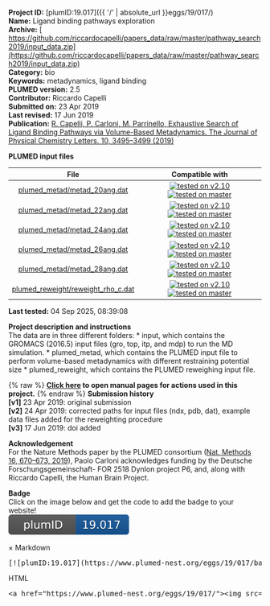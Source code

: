 **Project ID:** [plumID:19.017]({{ '/' | absolute_url }}eggs/19/017/)  
**Name:**  Ligand binding pathways exploration  
**Archive:** [ https://github.com/riccardocapelli/papers_data/raw/master/pathway_search2019/input_data.zip](https://github.com/riccardocapelli/papers_data/raw/master/pathway_search2019/input_data.zip)  
**Category:**  bio  
**Keywords:**  metadynamics, ligand binding  
**PLUMED version:**  2.5  
**Contributor:**  Riccardo Capelli  
**Submitted on:** 23 Apr 2019  
**Last revised:** 17 Jun 2019  
**Publication:** [R. Capelli, P. Carloni, M. Parrinello, Exhaustive Search of Ligand Binding Pathways via Volume-Based Metadynamics. The Journal of Physical Chemistry Letters. 10, 3495–3499 (2019)](http://dx.doi.org/10.1021/acs.jpclett.9b01183)  
  
**PLUMED input files**  
  
| File     | Compatible with |  
|:--------:|:--------:|  
| [plumed_metad/metad_20ang.dat](./data/plumed_metad/metad_20ang.dat.md) |  [![tested on v2.10](https://img.shields.io/badge/v2.10-passing-green.svg)](data/plumed_metad/metad_20ang.dat.plumed.stderr) [![tested on master](https://img.shields.io/badge/master-passing-green.svg)](data/plumed_metad/metad_20ang.dat.plumed_master.stderr) |  
| [plumed_metad/metad_22ang.dat](./data/plumed_metad/metad_22ang.dat.md) |  [![tested on v2.10](https://img.shields.io/badge/v2.10-passing-green.svg)](data/plumed_metad/metad_22ang.dat.plumed.stderr) [![tested on master](https://img.shields.io/badge/master-passing-green.svg)](data/plumed_metad/metad_22ang.dat.plumed_master.stderr) |  
| [plumed_metad/metad_24ang.dat](./data/plumed_metad/metad_24ang.dat.md) |  [![tested on v2.10](https://img.shields.io/badge/v2.10-passing-green.svg)](data/plumed_metad/metad_24ang.dat.plumed.stderr) [![tested on master](https://img.shields.io/badge/master-passing-green.svg)](data/plumed_metad/metad_24ang.dat.plumed_master.stderr) |  
| [plumed_metad/metad_26ang.dat](./data/plumed_metad/metad_26ang.dat.md) |  [![tested on v2.10](https://img.shields.io/badge/v2.10-passing-green.svg)](data/plumed_metad/metad_26ang.dat.plumed.stderr) [![tested on master](https://img.shields.io/badge/master-passing-green.svg)](data/plumed_metad/metad_26ang.dat.plumed_master.stderr) |  
| [plumed_metad/metad_28ang.dat](./data/plumed_metad/metad_28ang.dat.md) |  [![tested on v2.10](https://img.shields.io/badge/v2.10-passing-green.svg)](data/plumed_metad/metad_28ang.dat.plumed.stderr) [![tested on master](https://img.shields.io/badge/master-passing-green.svg)](data/plumed_metad/metad_28ang.dat.plumed_master.stderr) |  
| [plumed_reweight/reweight_rho_c.dat](./data/plumed_reweight/reweight_rho_c.dat.md) |  [![tested on v2.10](https://img.shields.io/badge/v2.10-passing-green.svg)](data/plumed_reweight/reweight_rho_c.dat.plumed.stderr) [![tested on master](https://img.shields.io/badge/master-failed-red.svg)](data/plumed_reweight/reweight_rho_c.dat.plumed_master.stderr) |  
  
**Last tested:**  04 Sep 2025, 08:39:08
  
**Project description and instructions**  
The data are in three different folders: * input, which contains the GROMACS (2016.5) input files (gro, top, itp, and mdp) to run the MD simulation. * plumed_metad, which contains the PLUMED input file to perform volume-based metadynamics with different restraining potential size * plumed_reweight, which contains the PLUMED reweighing input file.

  
{% raw %}
<b><a href="https://www.plumed.org/doc-master/user-doc/html/actionlist/?actions=DUMPGRID,METAD,ENDPLUMED,WHOLEMOLECULES,GROUP,POSITION,WRAPAROUND,MATHEVAL,REWEIGHT_METAD,FIT_TO_TEMPLATE,CONVERT_TO_FES,READ,UPPER_WALLS,COORDINATION,HISTOGRAM,FLUSH,COM,PRINT" target="_blank">Click here</a> to open manual pages for actions used in this project.</b>
{% endraw %}
**Submission history**  
**[v1]** 23 Apr 2019: original submission  
**[v2]** 24 Apr 2019: corrected paths for input files (ndx, pdb, dat), example data files added for the reweighting procedure  
**[v3]** 17 Jun 2019: doi added  
  
**Acknowledgement**  
For the Nature Methods paper by the PLUMED consortium ([Nat. Methods 16, 670–673, 2019](https://doi.org/10.1038/s41592-019-0506-8)), Paolo Carloni acknowledges funding by the Deutsche Forschungsgemeinschaft- FOR 2518 DynIon project P6, and, along with Riccardo Capelli, the Human Brain Project.
  
**Badge**  
Click on the image below and get the code to add the badge to your website!  
<img src="./badge.svg" alt="plumeDnest:19.017" id="myBtn" class="badge">
<div id="myModal" class="modal">
  <div class="modal-content">
    <span class="close">&times;</span>
    Markdown<pre>[![plumID:19.017](https://www.plumed-nest.org/eggs/19/017/badge.svg)](https://www.plumed-nest.org/eggs/19/017/)</pre>
    HTML<pre>&lt;a href="https://www.plumed-nest.org/eggs/19/017/"&gt;&lt;img src="https://www.plumed-nest.org/eggs/19/017/badge.svg" alt="plumID:19.017"&gt;&lt;/a&gt;</pre>
  </div>
</div>
